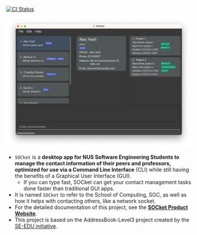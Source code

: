 [![CI Status](https://github.com/AY2223S2-CS2103T-T12-4/tp/workflows/Java%20CI/badge.svg)](https://github.com/AY2223S2-CS2103T-T12-4/tp/actions)

![Ui](docs/images/Ui.png)

* `SOCket` is a **desktop app for NUS Software Engineering Students to manage the contact information of their peers and professors, optimized for use via a Command Line Interface** (CLI) while still having the benefits of a Graphical User Interface (GUI).<br>
  * If you can type fast, SOCket can get your contact management tasks done faster than traditional GUI apps.
* It is named `SOCket` to refer to the School of Computing, SOC, as well as how it helps with contacting others, like a network socket.
* For the detailed documentation of this project, see the **[SOCket Product Website](https://ay2223s2-cs2103t-t12-4.github.io/tp/)**.
* This project is based on the AddressBook-Level3 project created by the [SE-EDU initiative](https://se-education.org).
